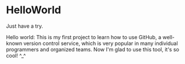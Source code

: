 # HelloWorld
Just have a try.

Hello world:
This is my first project to learn how to use GitHub, a well-known version control service, which is very popular in many individual
programmers and organized teams.
Now I'm glad to use this tool, it's so cool!
^_^
